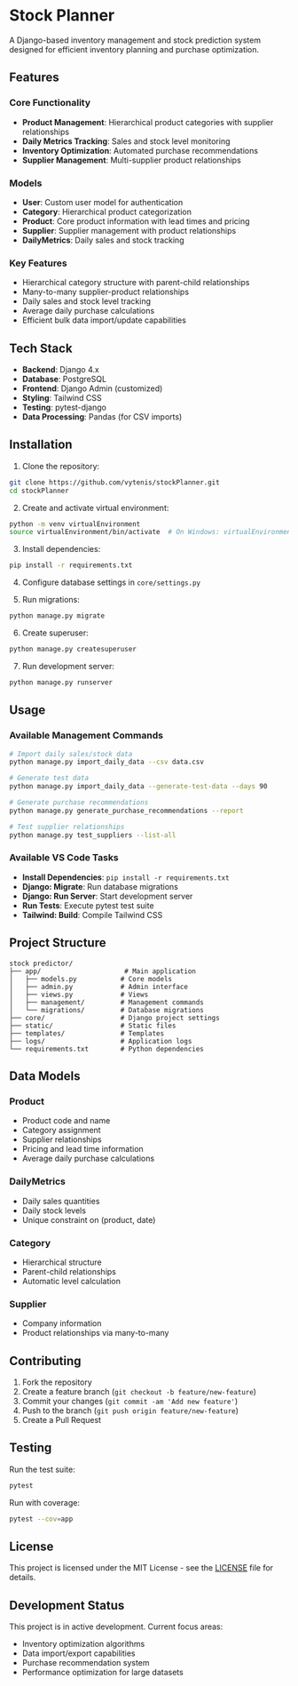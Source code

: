 # Stock Planner

A Django-based inventory management and stock prediction system designed for efficient inventory planning and purchase optimization.

## Features

### Core Functionality
- **Product Management**: Hierarchical product categories with supplier relationships
- **Daily Metrics Tracking**: Sales and stock level monitoring
- **Inventory Optimization**: Automated purchase recommendations
- **Supplier Management**: Multi-supplier product relationships

### Models
- **User**: Custom user model for authentication
- **Category**: Hierarchical product categorization
- **Product**: Core product information with lead times and pricing
- **Supplier**: Supplier management with product relationships
- **DailyMetrics**: Daily sales and stock tracking

### Key Features
- Hierarchical category structure with parent-child relationships
- Many-to-many supplier-product relationships
- Daily sales and stock level tracking
- Average daily purchase calculations
- Efficient bulk data import/update capabilities

## Tech Stack

- **Backend**: Django 4.x
- **Database**: PostgreSQL
- **Frontend**: Django Admin (customized)
- **Styling**: Tailwind CSS
- **Testing**: pytest-django
- **Data Processing**: Pandas (for CSV imports)

## Installation

1. Clone the repository:
```bash
git clone https://github.com/vytenis/stockPlanner.git
cd stockPlanner
```

2. Create and activate virtual environment:
```bash
python -m venv virtualEnvironment
source virtualEnvironment/bin/activate  # On Windows: virtualEnvironment\Scripts\activate
```

3. Install dependencies:
```bash
pip install -r requirements.txt
```

4. Configure database settings in `core/settings.py`

5. Run migrations:
```bash
python manage.py migrate
```

6. Create superuser:
```bash
python manage.py createsuperuser
```

7. Run development server:
```bash
python manage.py runserver
```

## Usage

### Available Management Commands

```bash
# Import daily sales/stock data
python manage.py import_daily_data --csv data.csv

# Generate test data
python manage.py import_daily_data --generate-test-data --days 90

# Generate purchase recommendations
python manage.py generate_purchase_recommendations --report

# Test supplier relationships
python manage.py test_suppliers --list-all
```

### Available VS Code Tasks

- **Install Dependencies**: `pip install -r requirements.txt`
- **Django: Migrate**: Run database migrations
- **Django: Run Server**: Start development server
- **Run Tests**: Execute pytest test suite
- **Tailwind: Build**: Compile Tailwind CSS

## Project Structure

```
stock predictor/
├── app/                     # Main application
│   ├── models.py           # Core models
│   ├── admin.py            # Admin interface
│   ├── views.py            # Views
│   ├── management/         # Management commands
│   └── migrations/         # Database migrations
├── core/                   # Django project settings
├── static/                 # Static files
├── templates/              # Templates
├── logs/                   # Application logs
└── requirements.txt        # Python dependencies
```

## Data Models

### Product
- Product code and name
- Category assignment
- Supplier relationships
- Pricing and lead time information
- Average daily purchase calculations

### DailyMetrics
- Daily sales quantities
- Daily stock levels
- Unique constraint on (product, date)

### Category
- Hierarchical structure
- Parent-child relationships
- Automatic level calculation

### Supplier
- Company information
- Product relationships via many-to-many

## Contributing

1. Fork the repository
2. Create a feature branch (`git checkout -b feature/new-feature`)
3. Commit your changes (`git commit -am 'Add new feature'`)
4. Push to the branch (`git push origin feature/new-feature`)
5. Create a Pull Request

## Testing

Run the test suite:
```bash
pytest
```

Run with coverage:
```bash
pytest --cov=app
```

## License

This project is licensed under the MIT License - see the [LICENSE](LICENSE) file for details.

## Development Status

This project is in active development. Current focus areas:
- Inventory optimization algorithms
- Data import/export capabilities
- Purchase recommendation system
- Performance optimization for large datasets
